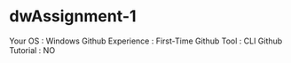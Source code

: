 # dwAssignment-1

Your OS : Windows
Github Experience : First-Time
Github Tool : CLI
Github Tutorial : NO 